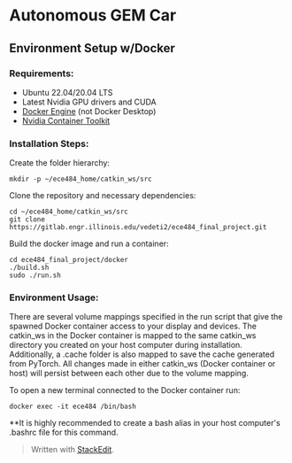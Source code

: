# Autonomous GEM Car

## Environment Setup w/Docker
### Requirements:

 - Ubuntu 22.04/20.04 LTS
 - Latest Nvidia GPU drivers and CUDA
 - [Docker Engine](https://docs.docker.com/engine/install/ubuntu/) (not Docker Desktop)
 - [Nvidia Container Toolkit](https://docs.nvidia.com/datacenter/cloud-native/container-toolkit/latest/install-guide.html)

### Installation Steps:

Create the folder hierarchy:
```
mkdir -p ~/ece484_home/catkin_ws/src
```

Clone the repository and necessary dependencies:
```
cd ~/ece484_home/catkin_ws/src
git clone https://gitlab.engr.illinois.edu/vedeti2/ece484_final_project.git
```

Build the docker image and run a container:
```
cd ece484_final_project/docker
./build.sh
sudo ./run.sh
```
### Environment Usage:
There are several volume mappings specified in the run script that give the spawned Docker container access to your display and devices. The catkin_ws in the Docker container is mapped to the same catkin_ws directory you created on your host computer during installation. Additionally, a .cache folder is also mapped to save the cache generated from PyTorch. All changes made in either catkin_ws (Docker container or host) will persist between each other due to the volume mapping.

To open a new terminal connected to the Docker container run:
```
docker exec -it ece484 /bin/bash
```
**It is highly recommended to create a bash alias in your host computer's .bashrc file for this command.



> Written with [StackEdit](https://stackedit.io/).